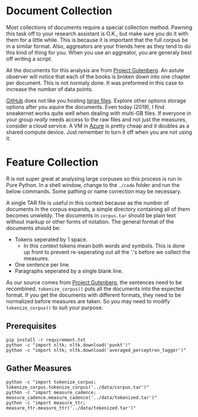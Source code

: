 # Document Collection

Most collections of documents require a special collection method.
Pawning this task off to your research assistant is O.K., but make sure you do it with them for a little while.
This is because it is important that the full corpus be in a similar format.
Also, aggreators are your friends here as they tend to do this kind of thing for you.
When you use an aggreator, you are generaly best off writing a script.

All the documents for this analysis are from [Project Gutenberg][gutenberg].
An astute observer will notice that each of the books is broken down into one chapter per document.
This is not normaly done.
It was preformed in this case to increase the number of data points.

[GitHub](https://github.com) does not like you hosting [_large_ files](https://help.github.com/articles/conditions-for-large-files/).
Explore other options storage options after you aquire the documents.
Even today (2019), I find sneakernet works quite well when dealing with multi-GB files.
If everyone in your group _really_ needs access to the raw files and not just the measures, consider a cloud service.
A VM in [Azure](https://azure.microsoft.com/en-us/services/virtual-machines/) is pretty cheap and it doubles as a shared compute device.
Just remember to turn it off when you are not using it.

# Feature Collection

R is not super great at analysing large corpuses so this process is run in Pure Python.
In a shell window, change to the `./code` folder and run the below commands.
Some pathing or name correction may be necessary.

A single TAR file is useful in this context because as the number of documents in the corpus expands, a simple directory containing all of them becomes unwieldy.
The documents in `corpus.tar` should be plain text without markup or other forms of notation.
The general format of the documents should be:

* Tokens seperated by 1 space.
  * In this context tokens mean both words and symbols.
    This is done up front to prevent re-seperating out all the '.'s before we collect the measures.
* One sentence per line.
* Paragraphs seperated by a single blank line.

As our source comes from [Project Gutenberg][gutenberg], the sentences need to be recombined.
`tokenize_corpus()` puts all the documents into the expected format.
If you get the documents with different formats, they need to be normalized before measures are taken.
So you may need to modify `tokenize_corpus()` to suit your purpose.

## Prerequisites

```{shell}
pip install -r requirement.txt
python -c "import nltk; nltk.download('punkt')"
python -c "import nltk; nltk.download('averaged_perceptron_tagger')"
```

## Gather Measures
```{shell}
python -c "import tokenize_corpus; tokenize_corpus.tokenize_corpus('../data/corpus.tar')"
python -c "import measure_cadence; measure_cadence.measure_cadence('../data/tokenized.tar')"
python -c "import measure_ttr; measure_ttr.measure_ttr('../data/tokenized.tar')"
```

[gutenberg]: https://www.gutenberg.org
